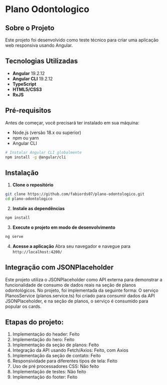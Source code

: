 # Plano Odontologico

## Sobre o Projeto

Este projeto foi desenvolvido como teste técnico para criar uma aplicação web responsiva usando Angular.

## Tecnologias Utilizadas

- **Angular** 19.2.12
- **Angular CLI** 19.2.12
- **TypeScript**
- **HTML5/CSS3**
- **RxJS**

## Pré-requisitos

Antes de começar, você precisará ter instalado em sua máquina:

- Node.js (versão 18.x ou superior)
- npm ou yarn
- Angular CLI

```bash
# Instalar Angular CLI globalmente
npm install -g @angular/cli
```

## Instalação

1. **Clone o repositório**
```bash
git clone https://github.com/fabiords07/plano-odontologico.git
cd plano-odontologico
```

2. **Instale as dependências**
```bash
npm install
```

3. **Execute o projeto em modo de desenvolvimento**
```bash
ng serve
```

4. **Acesse a aplicação**
Abra seu navegador e navegue para `http://localhost:4200/`


## Integração com JSONPlaceholder

Este projeto utiliza o JSONPlaceholder como API externa para demonstrar a funcionalidade de consumo de dados reais na seção de planos odontológicos. No projeto, foi implementada da seguinte forma: O serviço PlanosService (planos.service.ts) foi criado para consumir dados da API JSONPlaceholder, e na seção de planos, o serviço é consumido para popular os cards.

## Etapas do projeto:
1. Implementação do header: Feito
2. Implementação do hero: Feito
3. Implementação da seção de planos: Feito
4. Integração da API usando Fetch/Axios: Feito, com Axios
5. Implementação da seção de contato: Feito
6. Responsividade para diferentes tipos de tela: Feito
7. Uso de pré processadores CSS: Não feito
8. Implementação de testes: Não feito
9. Implementação do footer: Feito
